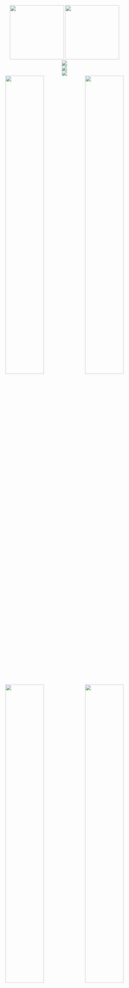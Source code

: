 <div align="center">

<img src="https://github-readme-stats.vercel.app/api?username=WindTunnelRetirement&show_icons=true&theme=tokyonight&hide_border=true&count_private=true&include_all_commits=true" height="170" />
<img src="https://github-readme-stats.vercel.app/api/top-langs/?username=WindTunnelRetirement&layout=compact&theme=tokyonight&hide_border=true&count_private=true&card_width=320&langs_count=8" height="170" />

<br/>

<img src="https://streak-stats.demolab.com/?user=WindTunnelRetirement&theme=tokyonight&hide_border=true" />

<br/>

<img src="https://github-profile-trophy.vercel.app/?username=WindTunnelRetirement&theme=onedark&no-frame=true&no-bg=true&margin-w=4&column=6" />

<br/>

<img src="https://github-profile-summary-cards.vercel.app/api/cards/profile-details?username=WindTunnelRetirement&theme=tokyonight" />

<br/>

<img src="https://github-profile-summary-cards.vercel.app/api/cards/stats?username=WindTunnelRetirement&theme=tokyonight" width="49%" />
<img src="https://github-profile-summary-cards.vercel.app/api/cards/repos-per-language?username=WindTunnelRetirement&theme=tokyonight" width="49%" />

<br/>

<img src="https://github-profile-summary-cards.vercel.app/api/cards/most-commit-language?username=WindTunnelRetirement&theme=tokyonight" width="49%" />
<img src="https://github-profile-summary-cards.vercel.app/api/cards/productive-time?username=WindTunnelRetirement&theme=tokyonight&utcOffset=9" width="49%" />

</div>
